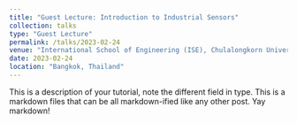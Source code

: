 ```yaml
---
title: "Guest Lecture: Introduction to Industrial Sensors"
collection: talks
type: "Guest Lecture"
permalink: /talks/2023-02-24
venue: "International School of Engineering (ISE), Chulalongkorn University"
date: 2023-02-24
location: "Bangkok, Thailand"
---
```


This is a description of your tutorial, note the different field in type. This is a markdown files that can be all markdown-ified like any other post. Yay markdown!
